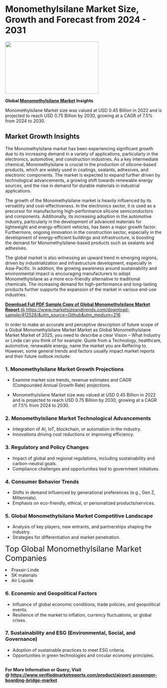 <H1>Monomethylsilane Market Size, Growth and Forecast from 2024 - 2031</H1><img class="aligncenter size-medium wp-image-584254" src="https://thirdeyenews.in/wp-content/uploads/2024/09/Global-Market-Research-300x168.jpeg" alt="" width="300" height="168" /><p><strong>Global&nbsp;<a href="https://www.marketsizeandtrends.com/download-sample/412528/&amp;utm_source=Github&utm_medium=216">Monomethylsilane Market</a> Insights</strong></p><p>Monomethylsilane Market size was valued at USD 0.45 Billion in 2022 and is projected to reach USD 0.75 Billion by 2030, growing at a CAGR of 7.5% from 2024 to 2030.</p><p><h2>Market Growth Insights</h2> <p>The Monomethylsilane market has been experiencing significant growth due to its increasing demand in a variety of applications, particularly in the electronics, automotive, and construction industries. As a key intermediate chemical, Monomethylsilane is crucial in the production of silicone-based products, which are widely used in coatings, sealants, adhesives, and electronic components. The market is expected to expand further driven by technological advancements, a growing shift towards renewable energy sources, and the rise in demand for durable materials in industrial applications.</p> <p><a href="#"></a></p> <p>The growth of the Monomethylsilane market is heavily influenced by its versatility and cost-effectiveness. In the electronics sector, it is used as a precursor for manufacturing high-performance silicone semiconductors and components. Additionally, its increasing adoption in the automotive industry, particularly in the development of advanced materials for lightweight and energy-efficient vehicles, has been a major growth factor. Furthermore, ongoing innovation in the construction sector, especially in the development of energy-efficient buildings and infrastructure, is boosting the demand for Monomethylsilane-based products such as sealants and adhesives.</p> <p>The global market is also witnessing an upward trend in emerging regions, driven by industrialization and infrastructure development, especially in Asia-Pacific. In addition, the growing awareness around sustainability and environmental impact is encouraging manufacturers to adopt Monomethylsilane as a more eco-friendly alternative to traditional chemicals. The increasing demand for high-performance and long-lasting products further supports the expansion of the market in various end-use industries.</p> <p><a href="#"></p><p><span class=""><strong>Download Full PDF Sample Copy of Global Monomethylsilane Market Report</strong> @ <a href="https://www.marketsizeandtrends.com/download-sample/412528/&amp;utm_source=Github&utm_medium=216" target="_blank">https://www.marketsizeandtrends.com/download-sample/412528/&amp;utm_source=Github&utm_medium=216</a></span></p><p>In order to make an accurate and perceptive description of future scope of a Global&nbsp;Monomethylsilane Market Market as Global&nbsp;Monomethylsilane Market Market of 2025, you need to describe a clear Vision &ndash; What Industry or Linda can you think of for example: Quote from a Technology, healthcare, automotive, renewable energy, name the market you are Reffering to. However, some general trends and factors usually impact market reports and their future outlook include:</p><h3>1.&nbsp;<strong>Monomethylsilane Market Growth Projections</strong></h3><ul><li>Examine market size trends, revenue estimates and CAGR (Compounded Annual Growth Rate) projections.</li><li><p>Monomethylsilane Market size was valued at USD 0.45 Billion in 2022 and is projected to reach USD 0.75 Billion by 2030, growing at a CAGR of 7.5% from 2024 to 2030.</p></li></ul><h3>2.&nbsp;<strong>Monomethylsilane Market Technological Advancements</strong></h3><ul><li>Integration of AI, IoT, blockchain, or automation in the industry.</li><li>Innovations driving cost reductions or improving efficiency.</li></ul><h3>3.&nbsp;<strong>Regulatory and Policy Changes</strong></h3><ul><li>Impact of global and regional regulations, including sustainability and carbon-neutral goals.</li><li>Compliance challenges and opportunities tied to government initiatives.</li></ul><h3>4.&nbsp;<strong>Consumer Behavior Trends</strong></h3><ul><li>Shifts in demand influenced by generational preferences (e.g., Gen Z, Millennials).</li><li>Emphasis on eco-friendly, ethical, or personalized products/services.</li></ul><h3>5.&nbsp;<strong>Global Monomethylsilane Market Competitive Landscape</strong></h3><ul><li>Analysis of key players, new entrants, and partnerships shaping the industry.</li><li>Strategies for differentiation and market penetration.</li></ul><p data-pm-slice="1 1 []"><span style="color: inherit; font-family: inherit; font-size: 25px;">Top Global Monomethylsilane Market Companies</span></p><div class="" data-test-id=""><p><li>Praxair-Linde</li><li> SK materials</li><li> Air Liquide</li></p></div><h3>6.&nbsp;<strong>Economic and Geopolitical Factors</strong></h3><ul><li>Influence of global economic conditions, trade policies, and geopolitical events.</li><li>Resilience of the market to inflation, currency fluctuations, or global crises.</li></ul><h3>7.&nbsp;<strong>Sustainability and ESG (Environmental, Social, and Governance)</strong></h3><ul><li>Adoption of sustainable practices to meet ESG criteria.</li><li>Opportunities in green technologies and circular economy principles.</li></ul><h2><strong style="font-size: 14px;">For More Information or Query, Visit @&nbsp;</strong><a style="background-color: #ffffff; font-size: 14px;" href="https://www.marketsizeandtrends.com/report/monomethylsilane-market/" target="_blank">https://www.verifiedmarketreports.com/product/airport-passenger-boarding-bridge-market</a></h2>
